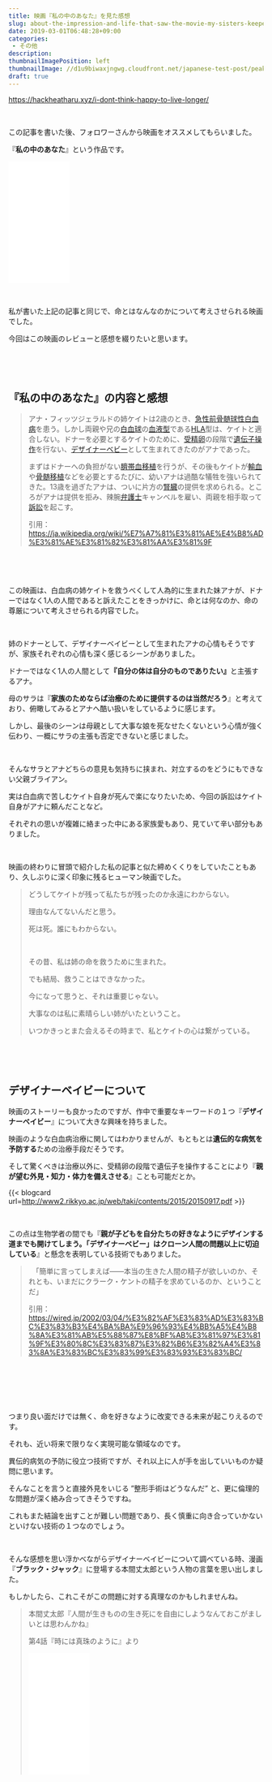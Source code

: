 ```yaml
---
title: 映画『私の中のあなた』を見た感想
slug: about-the-impression-and-life-that-saw-the-movie-my-sisters-keeper
date: 2019-03-01T06:48:28+09:00
categories: 
 - その他
description: 
thumbnailImagePosition: left
thumbnailImage: //d1u9biwaxjngwg.cloudfront.net/japanese-test-post/peak-140.jpg
draft: true
---
```

<!--more-->

https://hackheatharu.xyz/i-dont-think-happy-to-live-longer/

&nbsp;

この記事を書いた後、フォロワーさんから映画をオススメしてもらいました。

『<strong>私の中のあなた</strong>』という作品です。

<iframe style="width: 120px; height: 240px;" src="//rcm-fe.amazon-adsystem.com/e/cm?lt1=_blank&amp;bc1=000000&amp;IS2=1&amp;bg1=FFFFFF&amp;fc1=000000&amp;lc1=0000FF&amp;t=25haruhiro03-22&amp;language=ja_JP&amp;o=9&amp;p=8&amp;l=as4&amp;m=amazon&amp;f=ifr&amp;ref=as_ss_li_til&amp;asins=B00GCH7S9G&amp;linkId=5b936a06cd6a68ceefe8cdedea9db75c" frameborder="0" marginwidth="0" marginheight="0" scrolling="no"></iframe>

&nbsp;

私が書いた上記の記事と同じで、命とはなんなのかについて考えさせられる映画でした。

今回はこの映画のレビューと感想を綴りたいと思います。

&nbsp;

&nbsp;
<h2>『私の中のあなた』の内容と感想</h2>
<blockquote>アナ・フィッツジェラルドの姉ケイトは2歳のとき、<a title="急性骨髄性白血病" href="https://ja.wikipedia.org/wiki/%E6%80%A5%E6%80%A7%E9%AA%A8%E9%AB%84%E6%80%A7%E7%99%BD%E8%A1%80%E7%97%85#FAB%E5%88%86%E9%A1%9E">急性前骨髄球性白血病</a>を患う。しかし両親や兄の<a title="白血球" href="https://ja.wikipedia.org/wiki/%E7%99%BD%E8%A1%80%E7%90%83">白血球</a>の<a title="血液型" href="https://ja.wikipedia.org/wiki/%E8%A1%80%E6%B6%B2%E5%9E%8B">血液型</a>である<a title="ヒト白血球型抗原" href="https://ja.wikipedia.org/wiki/%E3%83%92%E3%83%88%E7%99%BD%E8%A1%80%E7%90%83%E5%9E%8B%E6%8A%97%E5%8E%9F">HLA</a>型は、ケイトと適合しない。ドナーを必要とするケイトのために、<a title="受精卵" href="https://ja.wikipedia.org/wiki/%E5%8F%97%E7%B2%BE%E5%8D%B5">受精卵</a>の段階で<a class="mw-redirect" title="遺伝子操作" href="https://ja.wikipedia.org/wiki/%E9%81%BA%E4%BC%9D%E5%AD%90%E6%93%8D%E4%BD%9C">遺伝子操作</a>を行ない、<a title="デザイナーベビー" href="https://ja.wikipedia.org/wiki/%E3%83%87%E3%82%B6%E3%82%A4%E3%83%8A%E3%83%BC%E3%83%99%E3%83%93%E3%83%BC">デザイナーベビー</a>として生まれてきたのがアナであった。

まずはドナーへの負担がない<a title="臍帯血" href="https://ja.wikipedia.org/wiki/%E8%87%8D%E5%B8%AF%E8%A1%80">臍帯血</a><a title="移植 (医療)" href="https://ja.wikipedia.org/wiki/%E7%A7%BB%E6%A4%8D_(%E5%8C%BB%E7%99%82)">移植</a>を行うが、その後もケイトが<a title="輸血" href="https://ja.wikipedia.org/wiki/%E8%BC%B8%E8%A1%80">輸血</a>や<a title="骨髄移植" href="https://ja.wikipedia.org/wiki/%E9%AA%A8%E9%AB%84%E7%A7%BB%E6%A4%8D">骨髄移植</a>などを必要とするたびに、幼いアナは過酷な犠牲を強いられてきた。13歳を過ぎたアナは、ついに片方の<a title="腎臓" href="https://ja.wikipedia.org/wiki/%E8%85%8E%E8%87%93">腎臓</a>の提供を求められる。ところがアナは提供を拒み、辣腕<a title="弁護士" href="https://ja.wikipedia.org/wiki/%E5%BC%81%E8%AD%B7%E5%A3%AB">弁護士</a>キャンベルを雇い、両親を相手取って<a title="訴訟" href="https://ja.wikipedia.org/wiki/%E8%A8%B4%E8%A8%9F">訴訟</a>を起こす。

引用：<a href="https://ja.wikipedia.org/wiki/%E7%A7%81%E3%81%AE%E4%B8%AD%E3%81%AE%E3%81%82%E3%81%AA%E3%81%9F">https://ja.wikipedia.org/wiki/%E7%A7%81%E3%81%AE%E4%B8%AD%E3%81%AE%E3%81%82%E3%81%AA%E3%81%9F</a></blockquote>
&nbsp;

&nbsp;

この映画は、白血病の姉ケイトを救うべくして人為的に生まれた妹アナが、ドナーではなく1人の人間であると訴えたことをきっかけに、命とは何なのか、命の尊厳について考えさせられる内容でした。

&nbsp;

姉のドナーとして、デザイナーベイビーとして生まれたアナの心情もそうですが、家族それぞれの心情も深く感じるシーンがありました。

ドナーではなく1人の人間として<strong>『</strong><strong>自分の体は自分のものでありたい』</strong>と主張するアナ。

母のサラは『<strong>家族のためならば治療のために提供するのは当然だろう</strong>』と考えており、俯瞰してみるとアナへ酷い扱いをしているように感じます。

しかし、最後のシーンは母親として大事な娘を死なせたくないという心情が強く伝わり、一概にサラの主張も否定できないと感じました。

&nbsp;

そんなサラとアナどちらの意見も気持ちに挟まれ、対立するのをどうにもできない父親ブライアン。

実は白血病で苦しむケイト自身が死んで楽になりたいため、今回の訴訟はケイト自身がアナに頼んだことなど。

それぞれの思いが複雑に絡まった中にある家族愛もあり、見ていて辛い部分もありました。

&nbsp;

映画の終わりに冒頭で紹介した私の記事と似た締めくくりをしていたこともあり、久しぶりに深く印象に残るヒューマン映画でした。
<blockquote>どうしてケイトが残って私たちが残ったのか永遠にわからない。

理由なんてないんだと思う。

死は死。誰にもわからない。

&nbsp;

その昔、私は姉の命を救うために生まれた。

でも結局、救うことはできなかった。

今になって思うと、それは重要じゃない。

大事なのは私に素晴らしい姉がいたということ。

いつかきっとまた会えるその時まで、私とケイトの心は繋がっている。</blockquote>
&nbsp;

&nbsp;
<h2>デザイナーベイビーについて</h2>
映画のストーリーも良かったのですが、作中で重要なキーワードの１つ『<strong>デザイナーベイビー</strong>』について大きな興味を持ちました。

映画のような白血病治療に関してはわかりませんが、もともとは<strong>遺伝的な病気を予防する</strong>ための治療手段だそうです。

そして驚くべきは治療以外に、受精卵の段階で遺伝子を操作することにより『<strong>親が望む外見・知力・体力を備えさせる</strong>』ことも可能だとか。

{{< blogcard url=http://www2.rikkyo.ac.jp/web/taki/contents/2015/20150917.pdf >}}
&nbsp;

&nbsp;

この点は生物学者の間でも『<strong>親が子どもを自分たちの好きなようにデザインする道までも開けてしまう。「デザイナーベビー」はクローン人間の問題以上に切迫している</strong>』と懸念を表明している技術でもありました。
<blockquote>　「簡単に言ってしまえば――本当の生きた人間の精子が欲しいのか、それとも、いまだにクラーク・ケントの精子を求めているのか、ということだ」

引用：<a href="https://wired.jp/2002/03/04/%E3%82%AF%E3%83%AD%E3%83%BC%E3%83%B3%E4%BA%BA%E9%96%93%E4%BB%A5%E4%B8%8A%E3%81%AB%E5%88%87%E8%BF%AB%E3%81%97%E3%81%9F%E3%80%8C%E3%83%87%E3%82%B6%E3%82%A4%E3%83%8A%E3%83%BC%E3%83%99%E3%83%93%E3%83%BC/">https://wired.jp/2002/03/04/%E3%82%AF%E3%83%AD%E3%83%BC%E3%83%B3%E4%BA%BA%E9%96%93%E4%BB%A5%E4%B8%8A%E3%81%AB%E5%88%87%E8%BF%AB%E3%81%97%E3%81%9F%E3%80%8C%E3%83%87%E3%82%B6%E3%82%A4%E3%83%8A%E3%83%BC%E3%83%99%E3%83%93%E3%83%BC/</a></blockquote>
&nbsp;

&nbsp;

&nbsp;

つまり良い面だけでは無く、命を好きなように改変できる未来が起こりえるのです。

それも、近い将来で限りなく実現可能な領域なのです。

異伝的病気の予防に役立つ技術ですが、それ以上に人が手を出していいものか疑問に思います。

そんなことを言うと直接外見をいじる ”整形手術はどうなんだ” と、更に倫理的な問題が深く絡み合ってきそうですね。

これもまた結論を出すことが難しい問題であり、長く慎重に向き合っていかないといけない技術の１つなのでしょう。

&nbsp;

そんな感想を思い浮かべながらデザイナーベイビーについて調べている時、漫画『<strong>ブラック・ジャック</strong>』に登場する本間丈太郎という人物の言葉を思い出しました。

もしかしたら、これこそがこの問題に対する真理なのかもしれませんね。
<blockquote>本間丈太郎『人間が生きものの生き死にを自由にしようなんておこがましいとは思わんかね』

第4話『時には真珠のように』より

<iframe style="width: 120px; height: 240px;" src="//rcm-fe.amazon-adsystem.com/e/cm?lt1=_blank&amp;bc1=000000&amp;IS2=1&amp;bg1=FFFFFF&amp;fc1=000000&amp;lc1=0000FF&amp;t=25haruhiro03-22&amp;language=ja_JP&amp;o=9&amp;p=8&amp;l=as4&amp;m=amazon&amp;f=ifr&amp;ref=as_ss_li_til&amp;asins=B00XPFVDWG&amp;linkId=aae6b8f68cd5d676c5e799b8934ec43f" frameborder="0" marginwidth="0" marginheight="0" scrolling="no"></iframe></blockquote>
